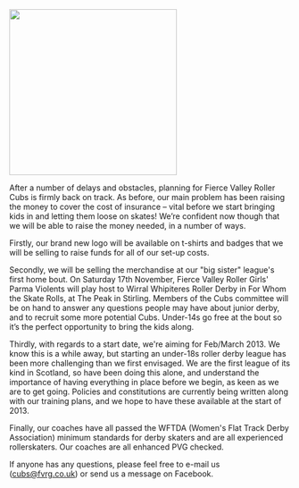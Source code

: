 <html><body><a href="http://www.scottishrollerderbyblog.com/2012/10/cubs.jpg"><img src="http://www.scottishrollerderbyblog.com/2012/10/cubs.jpg?w=300" alt="" title="cubs" width="300" height="297" class="alignnone size-medium wp-image-1833"></a>

After a number of delays and obstacles, planning for Fierce Valley Roller Cubs is firmly back on track.  As before, our main problem has been raising the money to cover the cost of insurance – vital before we start bringing kids in and letting them loose on skates!  We’re confident now though that we will be able to raise the money needed, in a number of ways.

Firstly, our brand new logo will be available on t-shirts and badges that we will be selling to raise funds for all of our set-up costs. 

Secondly, we will be selling the merchandise at our "big sister" league's first home bout. On Saturday 17th November, Fierce Valley Roller Girls' Parma Violents will play host to Wirral Whipiteres Roller Derby in For Whom the Skate Rolls, at The Peak in Stirling.  Members of the Cubs committee will be on hand to answer any questions people may have about junior derby, and to recruit some more potential Cubs.  Under-14s go free at the bout so it’s the perfect opportunity to bring the kids along.

Thirdly, with regards to a start date, we're aiming for Feb/March 2013. We know this is a while away, but starting an under-18s roller derby league has been more challenging than we first envisaged. We are the first league of its kind in Scotland, so have been doing this alone, and understand the importance of having everything in place before we begin, as keen as we are to get going.  Policies and constitutions are currently being written along with our training plans, and we hope to have these available at the start of 2013.

Finally, our coaches have all passed the WFTDA (Women's Flat Track Derby Association) minimum standards for derby skaters and are all experienced rollerskaters. Our coaches are all enhanced PVG checked.

If anyone has any questions, please feel free to e-mail us (cubs@fvrg.co.uk) or send us a message on Facebook.
</body></html>
